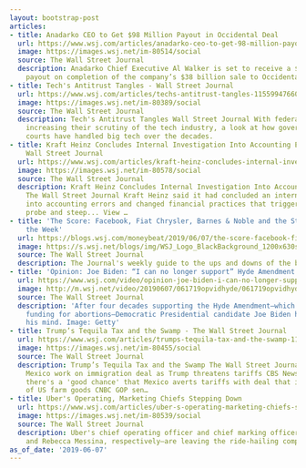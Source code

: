 ```yaml
---
layout: bootstrap-post
articles:
- title: Anadarko CEO to Get $98 Million Payout in Occidental Deal
  url: https://www.wsj.com/articles/anadarko-ceo-to-get-98-million-payout-in-occidental-deal-11559936273
  image: https://images.wsj.net/im-80514/social
  source: The Wall Street Journal
  description: Anadarko Chief Executive Al Walker is set to receive a $98 million
    payout on completion of the company’s $38 billion sale to Occidental Petroleum.
- title: Tech's Antitrust Tangles - Wall Street Journal
  url: https://www.wsj.com/articles/techs-antitrust-tangles-11559947660
  image: https://images.wsj.net/im-80389/social
  source: The Wall Street Journal
  description: Tech's Antitrust Tangles Wall Street Journal With federal enforcers
    increasing their scrutiny of the tech industry, a look at how governments and
    courts have handled big tech over the decades.
- title: Kraft Heinz Concludes Internal Investigation Into Accounting Errors - The
    Wall Street Journal
  url: https://www.wsj.com/articles/kraft-heinz-concludes-internal-investigation-into-accounting-errors-11559943973
  image: https://images.wsj.net/im-80578/social
  source: The Wall Street Journal
  description: Kraft Heinz Concludes Internal Investigation Into Accounting Errors
    The Wall Street Journal Kraft Heinz said it had concluded an internal investigation
    into accounting errors and changed financial practices that triggered a regulatory
    probe and steep... View …
- title: 'The Score: Facebook, Fiat Chrysler, Barnes & Noble and the Stocks That Made
    the Week'
  url: https://blogs.wsj.com/moneybeat/2019/06/07/the-score-facebook-fiat-chrysler-barnes-noble-and-the-stocks-that-made-the-week/
  image: https://s.wsj.net/blogs/img/WSJ_Logo_BlackBackground_1200x630social
  source: The Wall Street Journal
  description: The Journal's weekly guide to the ups and downs of the business world
- title: 'Opinion: Joe Biden: “I can no longer support” Hyde Amendment'
  url: https://www.wsj.com/video/opinion-joe-biden-i-can-no-longer-support-hyde-amendment/51A8374D-9D1C-424B-A065-B1B680DDED81.html
  image: http://m.wsj.net/video/20190607/061719opvidhyde/061719opvidhyde_1280x720.jpg
  source: The Wall Street Journal
  description: 'After four decades supporting the Hyde Amendment—which prohibits federal
    funding for abortions—Democratic Presidential candidate Joe Biden has changed
    his mind. Image: Getty'
- title: Trump’s Tequila Tax and the Swamp - The Wall Street Journal
  url: https://www.wsj.com/articles/trumps-tequila-tax-and-the-swamp-11559939883
  image: https://images.wsj.net/im-80455/social
  source: The Wall Street Journal
  description: Trump’s Tequila Tax and the Swamp The Wall Street Journal U.S. and
    Mexico work on immigration deal as Trump threatens tariffs CBS News Trump says
    there's a 'good chance' that Mexico averts tariffs with deal that includes purchase
    of US farm goods CNBC GOP sen…
- title: Uber's Operating, Marketing Chiefs Stepping Down
  url: https://www.wsj.com/articles/uber-s-operating-marketing-chiefs-stepping-down-11559939867
  image: https://images.wsj.net/im-80539/social
  source: The Wall Street Journal
  description: Uber's chief operating officer and chief marking officer—Barney Harford
    and Rebecca Messina, respectively—are leaving the ride-hailing company.
as_of_date: '2019-06-07'
---
```



